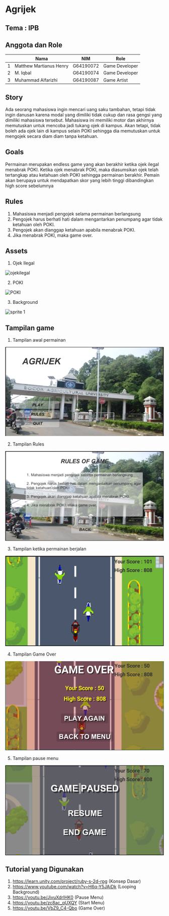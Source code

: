 # Agrijek

## Tema : IPB

## Anggota dan Role 
|   | Nama                     | NIM          | Role            |
|---|--------------------------|--------------|-----------------|
| 1 | Matthew Martianus Henry  | G64190072    | Game Developer  |
| 2 | M. Iqbal                 | G64190074    | Game Developer  |
| 3 | Muhammad Alfarizhi       | G64190087    | Game Artist     | 

## Story 
Ada seorang mahasiswa ingin mencari uang saku tambahan, tetapi tidak ingin danusan karena modal yang dimiliki tidak cukup dan rasa gengsi yang dimiliki mahasiswa tersebut. Mahasiswa ini memiliki motor dan akhirnya memutuskan untuk mencoba jadi tukang ojek di kampus. Akan tetapi,  tidak boleh ada ojek lain di kampus selain POKI sehingga dia memutuskan untuk mengojek secara diam diam tanpa ketahuan.

## Goals 
Permainan merupakan endless game yang akan berakhir ketika ojek ilegal menabrak POKI. Ketika ojek menabrak POKI, maka diasumsikan ojek telah tertangkap atau ketahuan oleh POKI sehingga permainan berakhir. Pemain akan berupaya untuk mendapatkan skor yang lebih tinggi dibandingkan high score sebelumnya

## Rules 
  1. Mahasiswa menjadi pengojek selama permainan berlangsung
  2. Pengojek harus berhati hati dalam mengantarkan penumpang agar tidak ketahuan oleh POKI.
  3. Pengojek akan dianggap ketahuan apabila menabrak POKI. 
  4. Jika menabrak POKI, maka game over.

## Assets
1. Ojek Ilegal
<img src="https://user-images.githubusercontent.com/63547189/145832126-1fb1ca94-9a8f-4602-83fd-e1af26938321.png" alt="ojekilegal" width="100" height="200"/>

2. POKI

![POKI](https://user-images.githubusercontent.com/63547189/145832214-3d6215c1-25e7-4668-aebf-c25bb5ee6175.png)

3. Background

![sprite 1](https://user-images.githubusercontent.com/63547189/145832385-f78545e6-9abd-46f7-9be2-eef7637537dc.png)


## Tampilan game
1. Tampilan awal permainan

![tampilan awal](https://github.com/iqballm09/grafkom_project-game/blob/master/Screenshots/Screenshot%202021-12-13%20220251.png?raw=true)

2. Tampilan Rules

![rules](https://github.com/iqballm09/grafkom_project-game/blob/master/Screenshots/Screenshot%202021-12-13%20222806.png?raw=true)

3. Tampilan ketika permainan berjalan

![playing](https://github.com/iqballm09/grafkom_project-game/blob/master/Screenshots/Screenshot%202021-12-13%20220647.png?raw=true)

4. Tampilan Game Over

![gameover](https://github.com/iqballm09/grafkom_project-game/blob/master/Screenshots/Screenshot%202021-12-13%20220507.png?raw=true)

5. Tampilan pause menu

![pause](https://github.com/iqballm09/grafkom_project-game/blob/master/Screenshots/pause.png?raw=true)



## Tutorial yang Digunakan
1. https://learn.unity.com/project/ruby-s-2d-rpg (Konsep Dasar)
2. https://www.youtube.com/watch?v=H6q-Y5JAiDk (Looping Background) 
3. https://youtu.be/JivuXdrIHK0 (Pause Menu)
4. https://youtu.be/zc8ac_qUXQY (Start Menu)
5. https://youtu.be/VbZ9_C4-Qbo (Game Over)
